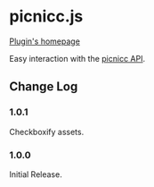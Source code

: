 # picnicc.js

[Plugin's homepage](https://picni.cc/picnicc-form-js)

Easy interaction with the [picnicc API](https://picni.cc/api/v1).

## Change Log

### 1.0.1

Checkboxify assets.

### 1.0.0

Initial Release.